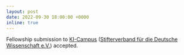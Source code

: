 ```yaml
---
layout: post
date: 2022-09-30 18:00:00 +0000
inline: true
---
```


Fellowship submission to [KI-Campus](https://ki-campus.org) ([Stifterverband für die Deutsche Wissenschaft e.V.](https://www.stifterverband.org)) accepted.  